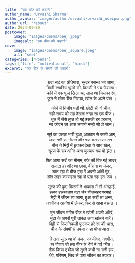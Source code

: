 ```yaml
---
title: "एक बीज की कहानी"
author_name: "Urvashi Sharma"
author_avatar: "images/author/urvashi/urvashi_udaipur.png"
author_url: "/about"
date: 2024-09-29
postcover:
    image: "images/poems/beej.jpeg"
    imagealt: "एक बीज की कहानी"
cover:
    image: "images/poems/beej_square.jpeg"
    alt: "seed"
categories: ["Poems"]
tags: ["life", "motivational", "hindi"]
excerpt: "एक बीज के संघर्षों की कहानी"
---
```

<center>

छठा सर्द का अंधियारा, सुन्दर बसन्त जब आया,<br>
खिली क्यारियां फूलों की, तितली ने पंख फैलाया।<br> 
कोने में एक फूल खिला था, लाल था जिसका रंग,<br> 
फूल ने छोटा बीज गिराया, खोल के अपने पंख ।

कोने में निर्जीव पड़ी थी, छोटी सी वो चीज,<br> 
सही समय की राह देखता नन्हा सा एक बीज।<br> 
धूल में जैसे लुप्त हो गई उसकी हर पहचान,<br>
नव जीवन की आस लगाती नन्ही सी वो जान। 

सूर्य का पलड़ा भारी हुआ, आकाश से बरसी आग,<br> 
आया गर्मी का मौसम और गया वसन्त का राग।<br> 
बीज ने मिट्टी में छुपकर देखा ये सारा खेल,<br> 
सूरज के सब अग्नि-बाण चुपचाप गया वो झेल।

फिर आया सर्दी का मौसम, बर्फ की बिछ गई चादर,<br> 
सन्नाटा हर और था छाया, वीराना था मंजर,<br> 
शांत रहा वो बीज मृदा में अपनी आंखें मूंद,<br> 
शीत लहर को सहता रहा वो पड़ा रहा मृत-रूप ।

सूरज की कुछ किरणों ने आकाश में ली अंगड़ाई,<br>
हल्का हल्का ताप बढ़ा और शीतलहर गरमाई।<br>
मिट्टी में जीवन सा जागा, हुआ सर्दी का अन्त,<br> 
नवजीवन आगोश में लेकर, फिर से आया बसन्त ।

सुन जीवन संगीत बीज ने खोली अपनी आँखें,<br> 
जुटा के अपनी पूरी ताकत लगा खोलने बाहें।<br>
मिट्टी से फिर निकली फूटकर हरे रंग की धारा,<br> 
बीज के संघर्षों से उपजा नन्हा पौधा प्यारा।

कितना सुंदर था वो मंजर, नवजीवन, नवगीत,<br> 
हर मौसम को हरा बीज के धैर्य ने पाई जीत।<br>
ठीक किया ए बीज जो तुमने कभी ना मानी हार,<br> 
धैर्य, परिश्रम, जिद से पाया जीवन का उपहार।

</center>